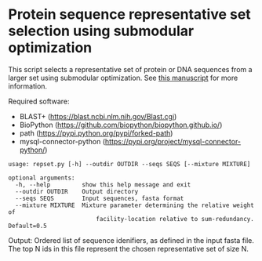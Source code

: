 
# Protein sequence representative set selection using submodular optimization #

This script selects a representative set of protein or DNA sequences from a larger set using submodular optimization. See [this manuscript](https://doi.org/10.1101/051201) for more information.



Required software:

* BLAST+ (https://blast.ncbi.nlm.nih.gov/Blast.cgi)
* BioPython (https://github.com/biopython/biopython.github.io/)
* path (https://pypi.python.org/pypi/forked-path)
* mysql-connector-python (https://pypi.org/project/mysql-connector-python/)

```
usage: repset.py [-h] --outdir OUTDIR --seqs SEQS [--mixture MIXTURE]

optional arguments:
  -h, --help         show this help message and exit
  --outdir OUTDIR    Output directory
  --seqs SEQS        Input sequences, fasta format
  --mixture MIXTURE  Mixture parameter determining the relative weight of
                         facility-location relative to sum-redundancy. Default=0.5
```

Output: Ordered list of sequence idenifiers, as defined in the input fasta file. The top N ids in this file represent the chosen representative set of size N.
